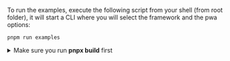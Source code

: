 To run the examples, execute the following script from your shell (from root folder), it will start a CLI where you
will select the framework and the pwa options:

```shell
pnpm run examples
```


<details>
    <summary>Make sure you run <strong>pnpx build</strong> first</summary>

```shell
cd vite-plugin-pwa
pnpm run install  # (if you need to)
pnpm run build
pnpm run examples

```

If you don't do `pnpx run build` first,
you may see an error like, `failed to load config` or `Please verify that the package.json has a valid "main" entry`.

</details>

